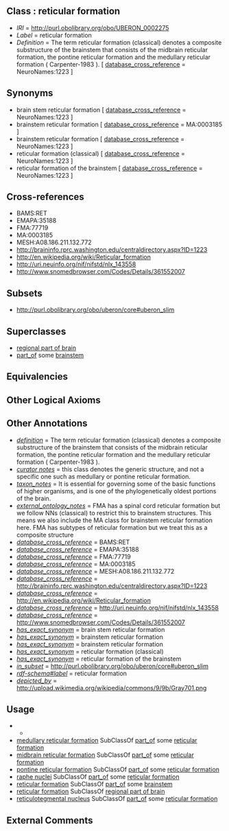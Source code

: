 
## Class : reticular formation

 * *IRI* = http://purl.obolibrary.org/obo/UBERON_0002275
 * *Label* = reticular formation
 * *Definition* = The term reticular formation (classical) denotes a composite substructure of the brainstem that consists of the midbrain reticular formation, the pontine reticular formation and the medullary reticular formation ( Carpenter-1983 ). [ [database_cross_reference](../../ef/oboInOwl#hasDbXref.md) = NeuroNames:1223 ]

## Synonyms

 * brain stem reticular formation [ [database_cross_reference](../../ef/oboInOwl#hasDbXref.md) = NeuroNames:1223 ]
 * brainstem reticular formation [ [database_cross_reference](../../ef/oboInOwl#hasDbXref.md) = MA:0003185 ]
 * brainstem reticular formation [ [database_cross_reference](../../ef/oboInOwl#hasDbXref.md) = NeuroNames:1223 ]
 * reticular formation (classical) [ [database_cross_reference](../../ef/oboInOwl#hasDbXref.md) = NeuroNames:1223 ]
 * reticular formation of the brainstem [ [database_cross_reference](../../ef/oboInOwl#hasDbXref.md) = NeuroNames:1223 ]

## Cross-references

 * BAMS:RET
 * EMAPA:35188
 * FMA:77719
 * MA:0003185
 * MESH:A08.186.211.132.772
 * http://braininfo.rprc.washington.edu/centraldirectory.aspx?ID=1223
 * http://en.wikipedia.org/wiki/Reticular_formation
 * http://uri.neuinfo.org/nif/nifstd/nlx_143558
 * http://www.snomedbrowser.com/Codes/Details/361552007

## Subsets

 * http://purl.obolibrary.org/obo/uberon/core#uberon_slim

## Superclasses

 * [regional part of brain](../../UBERON/16/UBERON_0002616.md)
 * [part_of](../../BFO/50/BFO_0000050.md) some [brainstem](../../UBERON/98/UBERON_0002298.md)

## Equivalencies


## Other Logical Axioms


## Other Annotations

 * *[definition](../../IAO/15/IAO_0000115.md)* = The term reticular formation (classical) denotes a composite substructure of the brainstem that consists of the midbrain reticular formation, the pontine reticular formation and the medullary reticular formation ( Carpenter-1983 ).
 * *[curator notes](../../IAO/32/IAO_0000232.md)* = this class denotes the generic structure, and not a specific one such as medullary or pontine reticular formation. 
 * *[taxon_notes](../../UBPROP/08/UBPROP_0000008.md)* = It is essential for governing some of the basic functions of higher organisms, and is one of the phylogenetically oldest portions of the brain.
 * *[external_ontology_notes](../../UBPROP/12/UBPROP_0000012.md)* = FMA has a spinal cord reticular formation but we follow NNs (classical) to restrict this to brainstem structures. This means we also include the MA class for brainstem reticular formation here. FMA has subtypes of reticular formation but we treat this as a composite structure
 * *[database_cross_reference](../../ef/oboInOwl#hasDbXref.md)* = BAMS:RET
 * *[database_cross_reference](../../ef/oboInOwl#hasDbXref.md)* = EMAPA:35188
 * *[database_cross_reference](../../ef/oboInOwl#hasDbXref.md)* = FMA:77719
 * *[database_cross_reference](../../ef/oboInOwl#hasDbXref.md)* = MA:0003185
 * *[database_cross_reference](../../ef/oboInOwl#hasDbXref.md)* = MESH:A08.186.211.132.772
 * *[database_cross_reference](../../ef/oboInOwl#hasDbXref.md)* = http://braininfo.rprc.washington.edu/centraldirectory.aspx?ID=1223
 * *[database_cross_reference](../../ef/oboInOwl#hasDbXref.md)* = http://en.wikipedia.org/wiki/Reticular_formation
 * *[database_cross_reference](../../ef/oboInOwl#hasDbXref.md)* = http://uri.neuinfo.org/nif/nifstd/nlx_143558
 * *[database_cross_reference](../../ef/oboInOwl#hasDbXref.md)* = http://www.snomedbrowser.com/Codes/Details/361552007
 * *[has_exact_synonym](../../ym/oboInOwl#hasExactSynonym.md)* = brain stem reticular formation
 * *[has_exact_synonym](../../ym/oboInOwl#hasExactSynonym.md)* = brainstem reticular formation
 * *[has_exact_synonym](../../ym/oboInOwl#hasExactSynonym.md)* = brainstem reticular formation
 * *[has_exact_synonym](../../ym/oboInOwl#hasExactSynonym.md)* = reticular formation (classical)
 * *[has_exact_synonym](../../ym/oboInOwl#hasExactSynonym.md)* = reticular formation of the brainstem
 * *[in_subset](../../et/oboInOwl#inSubset.md)* = http://purl.obolibrary.org/obo/uberon/core#uberon_slim
 * *[rdf-schema#label](../../el/rdf-schema#label.md)* = reticular formation
 * *[depicted_by](../../depicted/by/depicted_by.md)* = http://upload.wikimedia.org/wikipedia/commons/9/9b/Gray701.png

## Usage

 * -
 * [medullary reticular formation](../../UBERON/59/UBERON_0002559.md) SubClassOf [part_of](../../BFO/50/BFO_0000050.md) some [reticular formation](../../UBERON/75/UBERON_0002275.md)
 * [midbrain reticular formation](../../UBERON/39/UBERON_0002639.md) SubClassOf [part_of](../../BFO/50/BFO_0000050.md) some [reticular formation](../../UBERON/75/UBERON_0002275.md)
 * [pontine reticular formation](../../UBERON/73/UBERON_0002573.md) SubClassOf [part_of](../../BFO/50/BFO_0000050.md) some [reticular formation](../../UBERON/75/UBERON_0002275.md)
 * [raphe nuclei](../../UBERON/84/UBERON_0004684.md) SubClassOf [part_of](../../BFO/50/BFO_0000050.md) some [reticular formation](../../UBERON/75/UBERON_0002275.md)
 * [reticular formation](../../UBERON/75/UBERON_0002275.md) SubClassOf [part_of](../../BFO/50/BFO_0000050.md) some [brainstem](../../UBERON/98/UBERON_0002298.md)
 * [reticular formation](../../UBERON/75/UBERON_0002275.md) SubClassOf [regional part of brain](../../UBERON/16/UBERON_0002616.md)
 * [reticulotegmental nucleus](../../UBERON/47/UBERON_0002147.md) SubClassOf [part_of](../../BFO/50/BFO_0000050.md) some [reticular formation](../../UBERON/75/UBERON_0002275.md)

## External Comments


